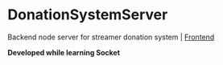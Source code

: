 # DonationSystemServer
Backend node server for streamer donation system | [Frontend](https://github.com/Beedhan/donationsystemClient)

**Developed while learning Socket**
